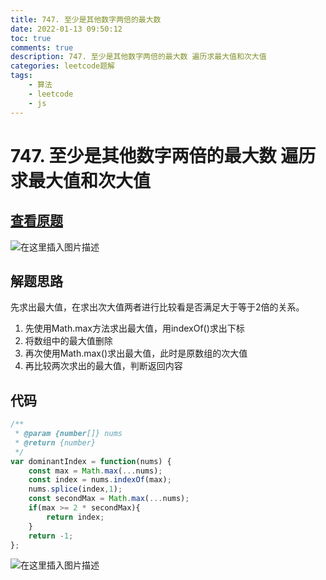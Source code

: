 ```yaml
---
title: 747. 至少是其他数字两倍的最大数
date: 2022-01-13 09:50:12
toc: true
comments: true
description: 747. 至少是其他数字两倍的最大数 遍历求最大值和次大值
categories: leetcode题解
tags:
	- 算法
	- leetcode
	- js
---
```


# 747. 至少是其他数字两倍的最大数 遍历求最大值和次大值

## [查看原题](https://leetcode-cn.com/problems/largest-number-at-least-twice-of-others/)
![在这里插入图片描述](https://img-blog.csdnimg.cn/e3aa50f29f5a42f69b2657111f38612e.png?x-oss-process=image/watermark,type_d3F5LXplbmhlaQ,shadow_50,text_Q1NETiBA562xLi4=,size_20,color_FFFFFF,t_70,g_se,x_16)

## 解题思路

先求出最大值，在求出次大值两者进行比较看是否满足大于等于2倍的关系。
1. 先使用Math.max方法求出最大值，用indexOf()求出下标
2. 将数组中的最大值删除
3. 再次使用Math.max()求出最大值，此时是原数组的次大值
4. 再比较两次求出的最大值，判断返回内容

## 代码

```javascript
/**
 * @param {number[]} nums
 * @return {number}
 */
var dominantIndex = function(nums) {
	const max = Math.max(...nums);
	const index = nums.indexOf(max);
	nums.splice(index,1);
	const secondMax = Math.max(...nums);
	if(max >= 2 * secondMax){
		return index;
	}
	return -1;
};

```

![在这里插入图片描述](https://img-blog.csdnimg.cn/f3ac8efa77ec4077962c20bdb4e0d8e2.png)
